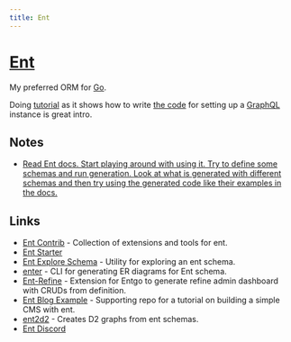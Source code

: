 ```yaml
---
title: Ent
---
```


# [Ent](https://github.com/ent/ent)

My preferred ORM for [Go](../go.md).

Doing [tutorial](https://entgo.io/docs/tutorial-setup) as it shows how to write [the code](https://github.com/a8m/ent-graphql-example) for setting up a [GraphQL](../../../networking/graphql/index.md) instance is great intro.

## Notes

- [Read Ent docs. Start playing around with using it. Try to define some schemas and run generation. Look at what is generated with different schemas and then try using the generated code like their examples in the docs.](https://www.reddit.com/r/golang/comments/zpau6s/ent_learning_resources/)

## Links

- [Ent Contrib](https://github.com/ent/contrib) - Collection of extensions and tools for ent.
- [Ent Starter](https://github.com/lolopinto/ent)
- [Ent Explore Schema](https://github.com/lolopinto/ent-explore-schema) - Utility for exploring an ent schema.
- [enter](https://github.com/a8m/enter) - CLI for generating ER diagrams for Ent schema.
- [Ent-Refine](https://github.com/diazoxide/ent-refine) - Extension for Entgo to generate refine admin dashboard with CRUDs from definition.
- [Ent Blog Example](https://github.com/rotemtam/ent-blog-example) - Supporting repo for a tutorial on building a simple CMS with ent.
- [ent2d2](https://github.com/tmc/ent2d2) - Creates D2 graphs from ent schemas.
- [Ent Discord](https://discord.com/invite/qZmPgTE6RX)
